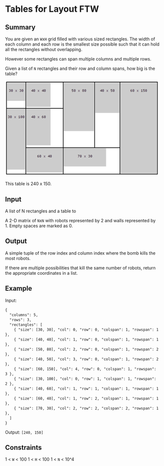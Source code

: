 # Tables for Layout FTW

## Summary

You are given an `W`x`H` grid filled with various sized rectangles. 
The width of each column and each row is the smallest size possible such that it can hold all the rectangles without overlapping.

However some rectangles can span multiple columns and multiple rows.

Given a list of `N` rectangles and their row and column spans, how big is the table?

![Tables for layout example](n-tables-for-layout-ftw.png)

This table is 240 x 150.

## Input

A list of N rectangles and a table to 

A 2-D matrix of `N`x`N` with robots represented by 2 and walls represented by 1. Empty spaces are marked as 0.

## Output

A simple tuple of the row index and column index where the bomb kills the most robots.

If there are multiple possibilities that kill the same number of robots, return the appropriate coordinates in a list.

## Example

Input: 

```
{
  "columns": 5,
  "rows": 3,
  "rectangles": [
	{ "size": [30, 30], "col": 0, "row": 0, "colspan": 1, "rowspan": 1 },
	{ "size": [40, 40], "col": 1, "row": 0, "colspan": 1, "rowspan": 1 },
	{ "size": [50, 80], "col": 2, "row": 0, "colspan": 1, "rowspan": 2 },
	{ "size": [40, 50], "col": 3, "row": 0, "colspan": 1, "rowspan": 2 },
	{ "size": [60, 150], "col": 4, "row": 0, "colspan": 1, "rowspan": 3 },
	{ "size": [30, 100], "col": 0, "row": 1, "colspan": 1, "rowspan": 2 },
	{ "size": [40, 60], "col": 1, "row": 1, "colspan": 1, "rowspan": 1 },
	{ "size": [60, 40], "col": 1, "row": 2, "colspan": 1, "rowspan": 1 },
	{ "size": [70, 30], "col": 2, "row": 2, "colspan": 2, "rowspan": 1 },
  ]
}
```

Output: `[240, 150]`

## Constraints 

1 < `W` < 100
1 < `H` < 100 
1 < `N` < 10^4
